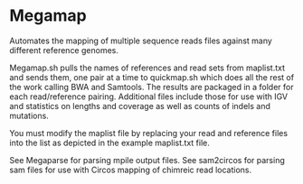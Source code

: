 # Megamap
Automates the mapping of multiple sequence reads files against many different reference genomes.

Megamap.sh pulls the names of references and read sets from maplist.txt and sends them, one pair at a time to quickmap.sh which does all the rest of the work calling BWA and Samtools.
The results are packaged in a folder for each read/reference pairing. Additional files include those for use with IGV and statistics on lengths and coverage as well as counts of indels and mutations.

You must modify the maplist file by replacing your read and reference files into the list as depicted in the example maplist.txt file.

See Megaparse for parsing mpile output files.
See sam2circos for parsing sam files for use with Circos mapping of chimreic read locations.
